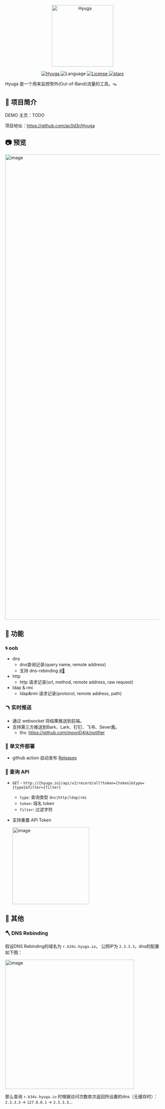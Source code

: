 <div align="center" >
    <img src="./docs/hyuga.png" width="200" alt="Hyuga" />
</div>
<p align="center">
    <a href="https://github.com/ac0d3r/Hyuga">
        <img alt="Hyuga" src="https://img.shields.io/badge/Hyuga-dev-yellow"/>
    </a>
    <img src="https://img.shields.io/badge/Language-Golang-blue" alt="Language" />
    <a href="https://github.com/ac0d3r/Hyuga/blob/master/LICENSE">
        <img alt="License" src="https://img.shields.io/github/license/ac0d3r/Hyuga"/>
    </a>
    <a href="https://github.com/ac0d3r/Hyuga/stargazers">
        <img alt="stars" src="https://img.shields.io/github/stars/ac0d3r/Hyuga"/>
    </a>
 </p>

Hyuga 是一个用来监控带外(Out-of-Band)流量的工具。🪤

## 🎉 项目简介

DEMO 主页：TODO

项目地址：https://github.com/ac0d3r/Hyuga

## 📷 预览
<img width="1511" alt="image" src="https://user-images.githubusercontent.com/26270009/236437388-a862b25f-e049-420d-aaf8-b06e4aa66ccc.png">

## 🎉 功能

### 🌀 oob
- dns
    - dns查询记录(query name, remote address)
    - 支持 dns-rebinding [#🔗](#-dns-rebinding)
- http 
    - http 请求记录(url, method, remote address, raw request)
- ldap & rmi
    - ldap&rmi 请求记录(protocol, remote address, path) 

### 🪃 实时推送 
- 通过 websocket 将结果推送到前端。
- 支持第三方推送到Bark、Lark、钉钉、飞书、Sever酱。
    - thx: https://github.com/moonD4rk/notifier

### 🔦 单文件部署
- github action 自动发布 [Releases](https://github.com/ac0d3r/Hyuga/releases)

### 🚀 查询 API
- `GET` - `http://{hyuga.io}/api/v2/record/all?token={token}&type={type}&filter={filter}`
    - `type`: 查询类型 `dns|http|ldap|rmi`
    - `token`: 域名 token
    - `filter`: 过滤字符
- 支持重置 API Token

    <img width="250" alt="image" src="https://user-images.githubusercontent.com/26270009/236441871-60e51cf3-e0dc-4786-a6a8-869655b31a07.png">


## 👀 其他

### 🪓 DNS Rebinding
假设DNS Rebinding的域名为 `r.b34s.hyuga.io`， 公网IP为 `2.3.3.3`，dns的配置如下图：

<img width="420" alt="image" src="https://user-images.githubusercontent.com/26270009/236439602-09e1222f-09b5-4cee-b10b-d8e23b384464.png">

那么查询 `r.b34s.hyuga.io` 时根据访问次数依次返回所设置的dns（无缓存时）：`2.3.3.3` -> `127.0.0.1` -> `2.3.3.3`...
